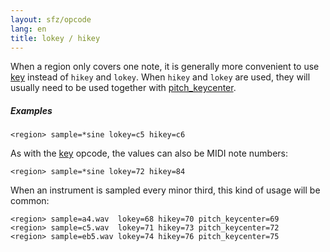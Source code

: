 ```yaml
---
layout: sfz/opcode
lang: en
title: lokey / hikey
---
```

When a region only covers one note, it is generally more convenient to use
[key](key) instead of `hikey` and `lokey`. When `hikey` and `lokey` are used,
they will usually need to be used together with [pitch_keycenter](pitch_keycenter).

##### Examples

```
<region> sample=*sine lokey=c5 hikey=c6
```

As with the [key](key) opcode, the values can also be MIDI note numbers:

```
<region> sample=*sine lokey=72 hikey=84
```

When an instrument is sampled every minor third, this kind of usage will be common:

```
<region> sample=a4.wav  lokey=68 hikey=70 pitch_keycenter=69
<region> sample=c5.wav  lokey=71 hikey=73 pitch_keycenter=72
<region> sample=eb5.wav lokey=74 hikey=76 pitch_keycenter=75
```

